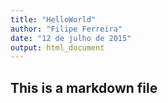 ```yaml
---
title: "HelloWorld"
author: "Filipe Ferreira"
date: "12 de julho de 2015"
output: html_document
---
```

## This is a markdown file